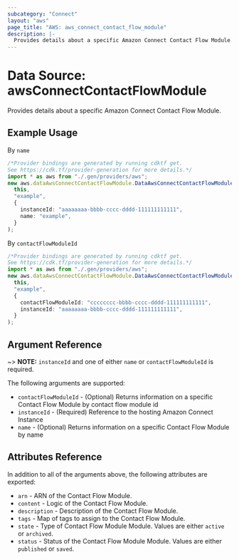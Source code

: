 ```yaml
---
subcategory: "Connect"
layout: "aws"
page_title: "AWS: aws_connect_contact_flow_module"
description: |-
  Provides details about a specific Amazon Connect Contact Flow Module.
---
```


# Data Source: awsConnectContactFlowModule

Provides details about a specific Amazon Connect Contact Flow Module.

## Example Usage

By `name`

```typescript
/*Provider bindings are generated by running cdktf get.
See https://cdk.tf/provider-generation for more details.*/
import * as aws from "./.gen/providers/aws";
new aws.dataAwsConnectContactFlowModule.DataAwsConnectContactFlowModule(
  this,
  "example",
  {
    instanceId: "aaaaaaaa-bbbb-cccc-dddd-111111111111",
    name: "example",
  }
);

```

By `contactFlowModuleId`

```typescript
/*Provider bindings are generated by running cdktf get.
See https://cdk.tf/provider-generation for more details.*/
import * as aws from "./.gen/providers/aws";
new aws.dataAwsConnectContactFlowModule.DataAwsConnectContactFlowModule(
  this,
  "example",
  {
    contactFlowModuleId: "cccccccc-bbbb-cccc-dddd-111111111111",
    instanceId: "aaaaaaaa-bbbb-cccc-dddd-111111111111",
  }
);

```

## Argument Reference

\~> **NOTE:** `instanceId` and one of either `name` or `contactFlowModuleId` is required.

The following arguments are supported:

* `contactFlowModuleId` - (Optional) Returns information on a specific Contact Flow Module by contact flow module id
* `instanceId` - (Required) Reference to the hosting Amazon Connect Instance
* `name` - (Optional) Returns information on a specific Contact Flow Module by name

## Attributes Reference

In addition to all of the arguments above, the following attributes are exported:

* `arn` - ARN of the Contact Flow Module.
* `content` - Logic of the Contact Flow Module.
* `description` - Description of the Contact Flow Module.
* `tags` - Map of tags to assign to the Contact Flow Module.
* `state` - Type of Contact Flow Module Module. Values are either `active` or `archived`.
* `status` - Status of the Contact Flow Module Module. Values are either `published` or `saved`.
